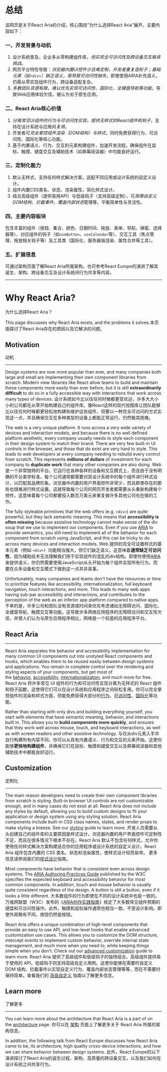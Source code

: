 # 总结
该网页是关于React Aria的介绍，核心围绕“为什么选择React Aria”展开，主要内容如下：

### 一、开发背景与动机
1. 设计系统普及，企业多从零构建组件库，*但实现全可访问性及跨设备交互极具挑战*。
2. 网页平台特性导致：*浏览器内置UI控件少且难定制，开发者重复造轮子*；*基础元素（如`<div>`）缺乏语义，易导致可访问性缺失*，即使使用ARIA补充语义，仍需从零实现组件行为，跨设备适配复杂。
3. *多数团队资源有限，难以优先实现可访问性、国际化、全键盘导航等功能*，导致Web应用体验欠佳，被认为劣于原生应用。


### 二、React Aria核心价值
1. *分离常见UI组件的行为与可访问性实现，提供无样式的React组件和钩子*，支持在设计系统与应用间*复用*。
2. 开发者可*完全掌控组件渲染（DOM结构）与样式*，同时免费获得行为、可访问性、国际化等核心功能。
3. 基于内置语义、行为、交互的元素构建组件，加速开发流程，确保组件在鼠标、触摸、键盘交互及辅助技术（如屏幕阅读器）中均能良好运行。


### 三、定制化能力
1. 默认无样式，支持任何样式解决方案，适配不同应用或设计系统的自定义设计。
2. 组件内置CSS类名、状态、渲染属性，简化样式设计。
3. 结合高级组件（提供易用API）与低级钩子（支持高级定制），可*按需自定义DOM结构、拦截事件、覆盖内部状态*管理等，平衡简单性与灵活性。


### 四、主要内容板块
包含丰富的组件（按钮、集合、颜色、日期时间、拖放、表单、导航、弹窗、选择器等）、对应组件的钩子（如`useButton`、`useCalendar`等）、交互工具（焦点管理、拖放相关钩子等）及工具类（国际化、服务器端渲染、属性合并等工具）。


### 五、扩展信息
可通过架构页面了解React Aria所属架构，也可参考React Europe的演讲了解其诞生、架构、跨设备交互及设计系统间行为共享等内容。

---

# Why React Aria? 
为什么选择React Aria？

This page discusses why React Aria exists, and the problems it solves.本页面探讨了React Aria存在的原因以及它解决的问题。

## Motivation
动机

---

Design systems are now more popular than ever, and many companies both large and small are implementing their own component libraries from scratch. Modern view libraries like React allow teams to build and maintain these components more easily than ever before, but it is still **extraordinarily difficult** to do so in a fully accessible way with interactions that work across many types of devices.
设计系统如今比以往任何时候都更受欢迎，许多大大小小的公司都在从零开始构建自己的组件库。像React这样的现代视图库让团队能够比以往任何时候都更轻松地构建和维护这些组件，但要以一种完全可访问的方式实现这一点，并且确保交互在多种类型的设备上都能正常运行，仍然极其困难。

The web is a very unique platform. It runs across a very wide variety of devices and interaction models, and because there is no well defined platform aesthetic, every company usually needs to style each component in their design system to match their brand. There are very few built-in UI controls in the browser, and those that do exist are very hard to style. This leads to web developers at every company needing to rebuild every control from scratch. This represents **millions of dollars** of investment for each company to **duplicate work** that many other companies are also doing.
Web 是一个非常独特的平台。它运行在各种各样的设备和交互模式上，而且由于没有明确的平台美学标准，每个公司通常都需要对其设计系统中的每个组件进行样式设计，以匹配其品牌形象。浏览器中内置的用户界面控件非常少，而且即使存在的那些也很难进行样式设置。这就导致每个公司的网页开发者都需要从头重新构建每个控件。这意味着每个公司都要投入数百万美元来重复做许多其他公司也在做的工作。

The fully styleable primitives that the web offers (e.g. `<div>`) are quite powerful, but they lack semantic meaning. This means that **accessibility is often missing** because assistive technology cannot make sense of the div soup that we use to implement our components. Even if you use [ARIA](https://www.w3.org/TR/wai-aria-1.2/) to provide semantics, you still need to implement all of the behavior for each component from scratch using JavaScript, and this can be tricky to do across many devices and interaction models.
Web 提供的完全可设置样式的基本元素（例如 `<div>`）功能相当强大，但它们缺乏语义。这意味着**通常缺乏可访问性**，因为辅助技术无法理解我们用于实现组件的混乱的div结构。即使你使用[ARIA](https://www.w3.org/TR/wai-aria-1.2/)来提供语义，你仍然需要使用JavaScript从头开始为每个组件实现所有行为，而要在众多设备和交互模式下做到这一点并非易事。

Unfortunately, many companies and teams don't have the resources or time to prioritize features like accessibility, internationalization, full keyboard navigation, touch interactions, and more. This leads to many web apps having sub-par accessibility and interactions, and contributes to the perception of the web as an inferior app platform compared to native apps.
不幸的是，许多公司和团队没有资源或时间来优先考虑诸如无障碍访问、国际化、全键盘导航、触摸交互等功能。这导致许多网络应用程序的无障碍访问和交互性欠佳，并使人们认为与原生应用程序相比，网络是一个较差的应用程序平台。

## React Aria

---

React Aria separates the behavior and accessibility implementation for many common UI components out into unstyled React components and hooks, which enables them to be reused easily between design systems and applications. You remain in complete control over the rendering and styling aspects of your components, but get most of the [behavior](https://react-spectrum.adobe.com/react-aria/interactions.html), [accessibility](https://react-spectrum.adobe.com/react-aria/accessibility.html), [internationalization](https://react-spectrum.adobe.com/react-aria/internationalization.html), and much more for free.
React Aria 将许多常见 UI 组件的行为和可访问性实现分离为无样式的 React 组件和钩子函数，这使得它们可以在设计系统和应用程序之间轻松复用。你可以完全掌控组件的渲染和样式方面，但能免费获得大部分的[行为](https://react-spectrum.adobe.com/react-aria/interactions.html)、[可访问性](https://react-spectrum.adobe.com/react-aria/accessibility.html)、[国际化](https://react-spectrum.adobe.com/react-aria/internationalization.html)等功能。

Rather than starting with only divs and building everything yourself, you start with elements that have semantic meaning, behavior, and interactions built in. This allows you to **build components more quickly**, and ensures that they work well across mouse, touch, and keyboard interactions, as well as with screen readers and other assistive technology.
与仅从div元素入手并自行构建所有内容不同，你可以从具有内置语义、行为和交互的元素开始。这使你能够**更快地构建组件**，并确保它们在鼠标、触摸和键盘交互以及屏幕阅读器和其他辅助技术中都能良好运行。

## Customization
定制化

---

The main reason developers need to create their own component libraries from scratch is styling. Built-in browser UI controls are not customizable enough, and in many cases do not exist at all. React Aria does not include any styles by default, allowing you to build custom designs to fit your application or design system using any styling solution. React Aria components include built-in CSS class names, states, and render props to make styling a breeze. See our [styling](https://react-spectrum.adobe.com/react-aria/styling.html) guide to learn more.
开发人员需要从头创建自己的组件库的主要原因是样式设计。浏览器内置的用户界面控件可定制性不足，而且在很多情况下根本不存在。React Aria 默认不包含任何样式，允许你使用任何样式解决方案构建适合你的应用程序或设计系统的自定义设计。React Aria 组件包含内置的 CSS 类名、状态和渲染属性，使样式设计轻而易举。 更多信息请参阅我们的[样式设计](https://react-spectrum.adobe.com/react-aria/styling.html)指南。

Most components have behavior that is consistent even across design systems. The [ARIA Authoring Practices Guide](https://www.w3.org/WAI/ARIA/apg/) published by the W3C specifies the expected keyboard and accessibility behavior for most common components. In addition, touch and mouse behavior is usually quite consistent regardless of the design. A button is still a button, even if it looks a little different.
大多数组件的行为即使在不同的设计系统中也是一致的。万维网联盟（W3C）发布的《[ARIA创作实践指南](https://www.w3.org/WAI/ARIA/apg/)》规定了大多数常见组件预期的键盘和可访问性操作。此外，触摸和鼠标操作通常也相当一致，不受设计影响。即使外观略有不同，按钮仍然是按钮。

React Aria offers a unique combination of high-level components that provide an easy to use API, and low-level hooks that enable advanced customization use cases. This allows you to customize the DOM structure, intercept events to implement custom behavior, override internal state management, and much more when you need to, while keeping things simple when you don't. Check out our [advanced customization](https://react-spectrum.adobe.com/react-aria/advanced.html) guide to learn more.
React Aria 提供了高级组件和低级钩子的独特组合，高级组件提供易于使用的 API，低级钩子则支持高级自定义用例。这使你能够在需要时自定义 DOM 结构、拦截事件以实现自定义行为、覆盖内部状态管理等等，而在不需要时保持简单。查看我们的 [高级自定义](https://react-spectrum.adobe.com/react-aria/advanced.html) 指南以了解更多信息。

## Learn more
了解更多

---

You can learn more about the architecture that React Aria is a part of on the [architecture](https://react-spectrum.adobe.com/architecture.html) page.
你可以在 [架构](https://react-spectrum.adobe.com/architecture.html) 页面上了解更多关于 React Aria 所属的架构信息。

In addition, the following talk from React Europe discusses how React Aria came to be, its architecture, high quality cross-device interactions, and how we can share behavior between design systems.
此外，React Europe的以下演讲探讨了React Aria的诞生过程、架构、高质量的跨设备交互，以及我们如何在设计系统之间共享行为。